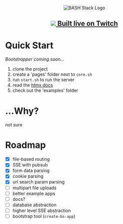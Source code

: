 <p align="center"><img src="https://user-images.githubusercontent.com/4583705/223574260-c94bafb3-82af-4adf-8d71-d8ef7724d287.png" alt="BASH Stack Logo" /></p>

<h2><p align="center"><a href="https://www.twitch.tv/badcop_"><img src="https://user-images.githubusercontent.com/4583705/225815615-c9c6c034-c746-4c0b-bab1-d39d65aa1275.png" /> Built live on Twitch</a></p></h2>

# Quick Start

*Bootstrapper coming soon...*

1. clone the project
1. create a 'pages' folder next to `core.sh`
1. run `start.sh` to run the server
1. read the [htmx docs](https://htmx.org/)
1. check out the 'examples' folder

# ...Why?

not sure

# Roadmap

- [x] file-based routing
- [x] SSE with pubsub
- [x] form data parsing
- [x] cookie parsing
- [x] url search param parsing
- [ ] multipart file uploads
- [ ] better example apps
- [ ] docs?
- [ ] database abstraction
- [ ] higher level SSE abstraction
- [ ] bootstrap tool (`create-bs-app`) 
